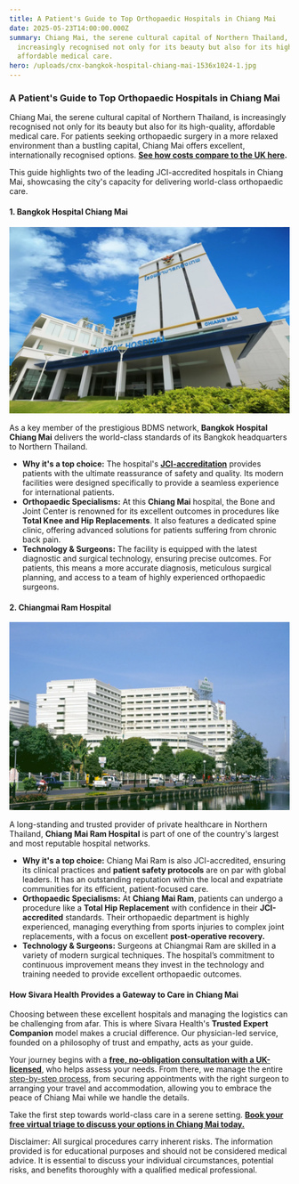 ```yaml
---
title: A Patient's Guide to Top Orthopaedic Hospitals in Chiang Mai
date: 2025-05-23T14:00:00.000Z
summary: Chiang Mai, the serene cultural capital of Northern Thailand, is
  increasingly recognised not only for its beauty but also for its high-quality,
  affordable medical care.
hero: /uploads/cnx-bangkok-hospital-chiang-mai-1536x1024-1.jpg
---
```

### **A Patient's Guide to Top Orthopaedic Hospitals in Chiang Mai**

Chiang Mai, the serene cultural capital of Northern Thailand, is increasingly recognised not only for its beauty but also for its high-quality, affordable medical care. For patients seeking orthopaedic surgery in a more relaxed environment than a bustling capital, Chiang Mai offers excellent, internationally recognised options. **[See how costs compare to the UK here](https://sivara.health/#pricing).**

This guide highlights two of the leading JCI-accredited hospitals in Chiang Mai, showcasing the city's capacity for delivering world-class orthopaedic care.

#### **1. Bangkok Hospital Chiang Mai**

![bangkok hospital chiang mai](/uploads/cnx-bangkok-hospital-chiang-mai-1536x1024-1.jpg "bangkok hospital chiang mai")

As a key member of the prestigious BDMS network, **Bangkok Hospital Chiang Mai** delivers the world-class standards of its Bangkok headquarters to Northern Thailand.

* **Why it's a top choice:** The hospital's **[JCI-accreditation](https://www.jointcommissioninternational.org/)** provides patients with the ultimate reassurance of safety and quality. Its modern facilities were designed specifically to provide a seamless experience for international patients.
* **Orthopaedic Specialisms:** At this **Chiang Mai** hospital, the Bone and Joint Center is renowned for its excellent outcomes in procedures like **Total Knee and Hip Replacements**. It also features a dedicated spine clinic, offering advanced solutions for patients suffering from chronic back pain.
* **Technology & Surgeons:** The facility is equipped with the latest diagnostic and surgical technology, ensuring precise outcomes. For patients, this means a more accurate diagnosis, meticulous surgical planning, and access to a team of highly experienced orthopaedic surgeons.

#### **2. Chiangmai Ram Hospital**

![chiang mai ram hospital](/uploads/cnx-ram-hospital.jpg "chiang mai ram hospital")

A long-standing and trusted provider of private healthcare in Northern Thailand, **Chiang Mai Ram Hospital** is part of one of the country's largest and most reputable hospital networks.

* **Why it's a top choice:** Chiang Mai Ram is also JCI-accredited, ensuring its clinical practices and **patient safety protocols** are on par with global leaders. It has an outstanding reputation within the local and expatriate communities for its efficient, patient-focused care.
* **Orthopaedic Specialisms:** At **Chiang Mai Ram**, patients can undergo a procedure like a **Total Hip Replacement** with confidence in their **JCI-accredited** standards. Their orthopaedic department is highly experienced, managing everything from sports injuries to complex joint replacements, with a focus on excellent **post-operative recovery.**
* **Technology & Surgeons:** Surgeons at Chiangmai Ram are skilled in a variety of modern surgical techniques. The hospital’s commitment to continuous improvement means they invest in the technology and training needed to provide excellent orthopaedic outcomes.

#### **How Sivara Health Provides a Gateway to Care in Chiang Mai**

Choosing between these excellent hospitals and managing the logistics can be challenging from afar. This is where Sivara Health's **Trusted Expert Companion** model makes a crucial difference. Our physician-led service, founded on a philosophy of trust and empathy, acts as your guide.

Your journey begins with a **[free, no-obligation consultation with a UK-licensed](https://sivara.health/#consultation)**, who helps assess your needs. From there, we manage the entire [step-by-step process](https://sivara.health/#journey), from securing appointments with the right surgeon to arranging your travel and accommodation, allowing you to embrace the peace of Chiang Mai while we handle the details.

Take the first step towards world-class care in a serene setting. **[Book your free virtual triage to discuss your options in Chiang Mai today.](https://sivara.health/#consultation)**

Disclaimer: All surgical procedures carry inherent risks. The information provided is for educational purposes and should not be considered medical advice. It is essential to discuss your individual circumstances, potential risks, and benefits thoroughly with a qualified medical professional.
